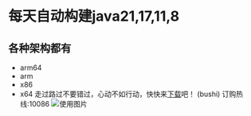 # 每天自动构建java21,17,11,8
## 各种架构都有
- arm64
- arm
- x86
- x64
走过路过不要错过，心动不如行动，快快来[下载](https://github.com/9gwk/java/actions)吧！ (bushi)
订购热线:10086
![使用图片](https://archive.biliimg.com/bfs/archive/7179bf01b6906116b29d90db6c27c5288ce6c954.jpg)
